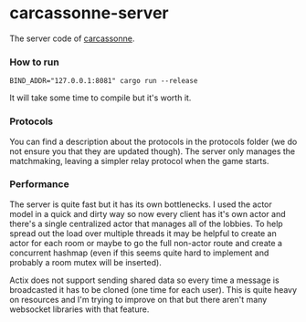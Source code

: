 # carcassonne-server
The server code of [carcassonne](https://github.com/upperlevel/carcassonne).

### How to run
`BIND_ADDR="127.0.0.1:8081" cargo run --release`

It will take some time to compile but it's worth it.


### Protocols
You can find a description about the protocols in the protocols folder (we do not ensure you that they are updated though).
The server only manages the matchmaking, leaving a simpler relay protocol when the game starts.

### Performance
The server is quite fast but it has its own bottlenecks. I used the actor model in a quick and dirty way so now
every client has it's own actor and there's a single centralized actor that manages all of the lobbies.
To help spread out the load over multiple threads it may be helpful to create an actor for each room or maybe to go
the full non-actor route and create a concurrent hashmap (even if this seems quite hard to implement and probably a room
mutex will be inserted).

Actix does not support sending shared data so every time a message is broadcasted it has to be cloned (one time for each user).
This is quite heavy on resources and I'm trying to improve on that but there aren't many websocket libraries with that feature.
